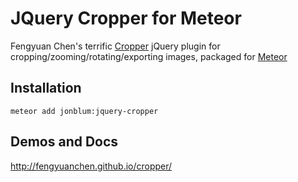 JQuery Cropper for Meteor
==============

Fengyuan Chen's terrific [Cropper](https://github.com/fengyuanchen/cropper) jQuery plugin for cropping/zooming/rotating/exporting images, packaged for [Meteor](https://www.meteor.com/)

## Installation

    meteor add jonblum:jquery-cropper

## Demos and Docs

http://fengyuanchen.github.io/cropper/
